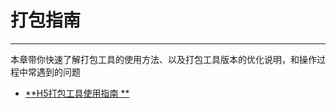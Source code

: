 # 打包指南

---

本章带你快速了解打包工具的使用方法、以及打包工具版本的优化说明，和操作过程中常遇到的问题

* [**H5打包工具使用指南 **](/chapter1/androidda-bao-gong-ju-shi-yong-zhi-nan.md "android打包工具使用指南 ")



